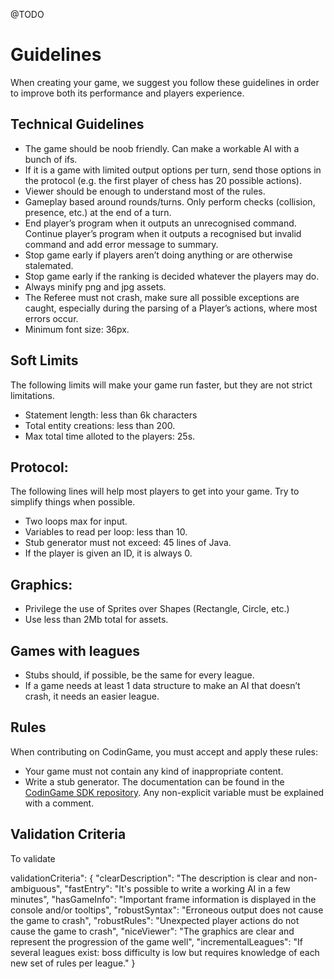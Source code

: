 @TODO

# Guidelines

When creating your game, we suggest you follow these guidelines in order to improve both its performance and players experience.

## Technical Guidelines

- The game should be noob friendly. Can make a workable AI with a bunch of ifs. 
- If it is a game with limited output options per turn, send those options in the protocol (e.g. the first player of chess has 20 possible actions).
- Viewer should be enough to understand most of the rules.
- Gameplay based around rounds/turns. Only perform checks (collision, presence, etc.) at the end of a turn.
- End player’s program when it outputs an unrecognised command. Continue player’s program when it outputs a recognised but invalid command and add error message to summary.
- Stop game early if players aren’t doing anything or are otherwise stalemated.
- Stop game early if the ranking is decided whatever the players may do.
- Always minify png and jpg assets.
- The Referee must not crash, make sure all possible exceptions are caught, especially during the parsing of a Player’s actions, where most errors occur.
- Minimum font size: 36px.

## Soft Limits

The following limits will make your game run faster, but they are not strict limitations.

- Statement length: less than 6k characters
- Total entity creations: less than 200.
- Max total time alloted to the players: 25s.

## Protocol:

The following lines will help most players to get into your game. Try to simplify things when possible. 

- Two loops max for input.
- Variables to read per loop: less than 10.
- Stub generator must not exceed: 45 lines of Java.
- If the player is given an ID, it is always 0.

## Graphics:

- Privilege the use of Sprites over Shapes (Rectangle, Circle, etc.)
- Use less than 2Mb total for assets.

## Games with leagues

- Stubs should, if possible, be the same for every league.
- If a game needs at least 1 data structure to make an AI that doesn’t crash, it needs an easier league.

## Rules

When contributing on CodinGame, you must accept and apply these rules:

- Your game must not contain any kind of inappropriate content.
- Write a stub generator. The documentation can be found in the [CodinGame SDK repository](https://github.com/CodinGame/codingame-game-engine/blob/master/stubGeneratorSyntax.md). Any non-explicit variable must be explained with a comment.

## Validation Criteria

To validate

validationCriteria": { 
      "clearDescription": "The description is clear and non-ambiguous",
      "fastEntry": "It's possible to write a working AI in a few minutes",
      "hasGameInfo": "Important frame information is displayed in the console and/or tooltips",
      "robustSyntax": "Erroneous output does not cause the game to crash",
      "robustRules": "Unexpected player actions do not cause the game to crash",
      "niceViewer": "The graphics are clear and represent the progression of the game well",
      "incrementalLeagues": "If several leagues exist: boss difficulty is low but requires knowledge of each new set of rules per league."
    }